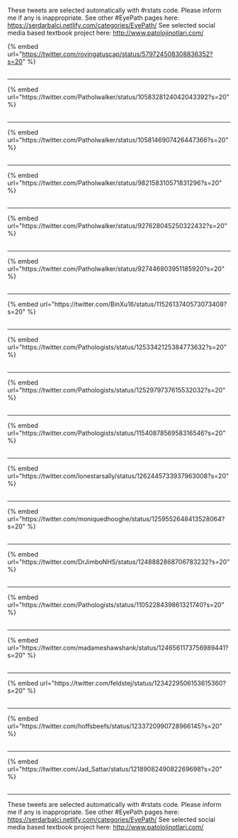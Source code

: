 

These tweets are selected automatically with #rstats code. Please inform me if any is inappropriate.
See other #EyePath pages here: https://serdarbalci.netlify.com/categories/EyePath/ 
See selected social media based textbook project here: http://www.patolojinotlari.com/

{% embed url="https://twitter.com/rovingatuscap/status/579724508308836352?s=20" %}<br>
<br>
<hr>
{% embed url="https://twitter.com/Patholwalker/status/1058328124042043392?s=20" %}<br>
<br>
<hr>
{% embed url="https://twitter.com/Patholwalker/status/1058146907426447366?s=20" %}<br>
<br>
<hr>
{% embed url="https://twitter.com/Patholwalker/status/982158310571831296?s=20" %}<br>
<br>
<hr>
{% embed url="https://twitter.com/Patholwalker/status/927628045250322432?s=20" %}<br>
<br>
<hr>
{% embed url="https://twitter.com/Patholwalker/status/927446803951185920?s=20" %}<br>
<br>
<hr>
{% embed url="https://twitter.com/BinXu16/status/1152613740573073408?s=20" %}<br>
<br>
<hr>
{% embed url="https://twitter.com/Pathologists/status/1253342125384773632?s=20" %}<br>
<br>
<hr>
{% embed url="https://twitter.com/Pathologists/status/1252979737615532032?s=20" %}<br>
<br>
<hr>
{% embed url="https://twitter.com/Pathologists/status/1154087856958316546?s=20" %}<br>
<br>
<hr>
{% embed url="https://twitter.com/lonestarsally/status/1262445733937963008?s=20" %}<br>
<br>
<hr>
{% embed url="https://twitter.com/moniquedhooghe/status/1259552648413528064?s=20" %}<br>
<br>
<hr>
{% embed url="https://twitter.com/DrJimboNHS/status/1248882868706783232?s=20" %}<br>
<br>
<hr>
{% embed url="https://twitter.com/Pathologists/status/1105228439861321740?s=20" %}<br>
<br>
<hr>
{% embed url="https://twitter.com/madameshawshank/status/1246561173756989441?s=20" %}<br>
<br>
<hr>
{% embed url="https://twitter.com/feldstej/status/1234229506153615360?s=20" %}<br>
<br>
<hr>
{% embed url="https://twitter.com/hoffsbeefs/status/1233720990728966145?s=20" %}<br>
<br>
<hr>
{% embed url="https://twitter.com/Jad_Sattar/status/1218908249082269698?s=20" %}<br>
<br>
<hr>


These tweets are selected automatically with #rstats code. Please inform me if any is inappropriate.
See other #EyePath pages here: https://serdarbalci.netlify.com/categories/EyePath/ 
See selected social media based textbook project here: http://www.patolojinotlari.com/
